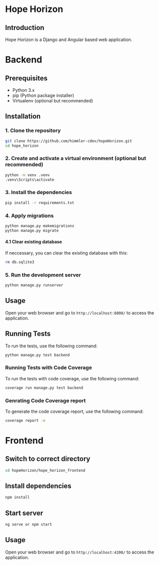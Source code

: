 # Hope Horizon

## Introduction
Hope Horizon is a Django and Angular based web application.

# Backend

## Prerequisites
- Python 3.x
- pip (Python package installer)
- Virtualenv (optional but recommended)

## Installation

### 1. Clone the repository
```sh
git clone https://github.com/himmler-cdev/hopeHorizon.git
cd hope_horizon
```

### 2. Create and activate a virtual environment (optional but recommended)
```sh
python -m venv .venv
.venv\Scripts\activate
```

### 3. Install the dependencies
```sh
pip install -r requirements.txt
```

### 4. Apply migrations
```sh
python manage.py makemigrations
python manage.py migrate
```
#### 4.1 Clear existing database
If neccessary, you can clear the existing database with this:
```sh
rm db.sqlite3
```

### 5. Run the development server
```sh
python manage.py runserver
```

## Usage
Open your web browser and go to `http://localhost:8000/` to access the application.

## Running Tests
To run the tests, use the following command:
```sh
python manage.py test backend
```

### Running Tests with Code Coverage
To run the tests with code coverage, use the following command:
```sh
coverage run manage.py test backend
```

### Genrating Code Coverage report
To generate the code coverage report, use the following command:
```sh
coverage report -m
```

# Frontend

## Switch to correct directory
```sh
cd hopeHorizon/hope_horizon_frontend
```

## Install dependencies
```sh
npm install
```

## Start server
```sh
ng serve or npm start
```

## Usage
Open your web browser and go to `http://localhost:4200/` to access the application.

